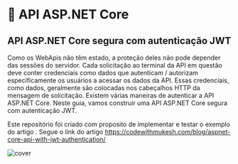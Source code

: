 # 🔐 API ASP.NET Core
## API ASP.NET Core segura com autenticação JWT

Como os WebApis não têm estado, a proteção deles não pode depender das sessões do servidor. Cada solicitação ao terminal da API em questão deve conter credenciais como dados que autenticam / autorizam especificamente os usuários a acessar os dados da API. Essas credenciais, como dados, geralmente são colocadas nos cabeçalhos HTTP da mensagem de solicitação. Existem várias maneiras de autenticar a API ASP.NET Core. Neste guia, vamos construir uma API ASP.NET Core segura com autenticação JWT.

Este repositório foi criado com proposito de implementar e testar o exemplo do artigo . Segue o link do artigo https://codewithmukesh.com/blog/aspnet-core-api-with-jwt-authentication/

![cover](https://codewithmukesh.com/wp-content/uploads/2020/05/jwt-token-postman.png?ezimgfmt=ng:webp/ngcb32?style=flat)
